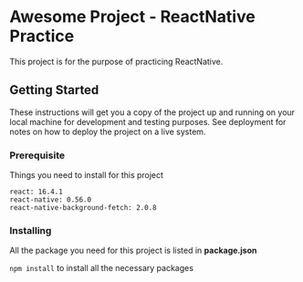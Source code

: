 # Awesome Project - ReactNative Practice

This project is for the purpose of practicing ReactNative.

## Getting Started

These instructions will get you a copy of the project up and running on your local machine for development and testing purposes. See deployment for notes on how to deploy the project on a live system.

### Prerequisite 
Things you need to install for this project

```
react: 16.4.1
react-native: 0.56.0
react-native-background-fetch: 2.0.8
```

### Installing 
All the package you need for this project is listed in __package.json__

`npm install` to install all the necessary packages

